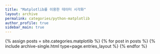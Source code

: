 ```yaml
---
title: "Matplotlib를 이용한 데이터 시각화"
layout: archive
permalink: categories/python-matplotlib
author_profile: true
sidebar_main: true
---
```



{% assign posts = site.categories.matplotlib %}
{% for post in posts %} {% include archive-single.html type=page.entries_layout %} {% endfor %}